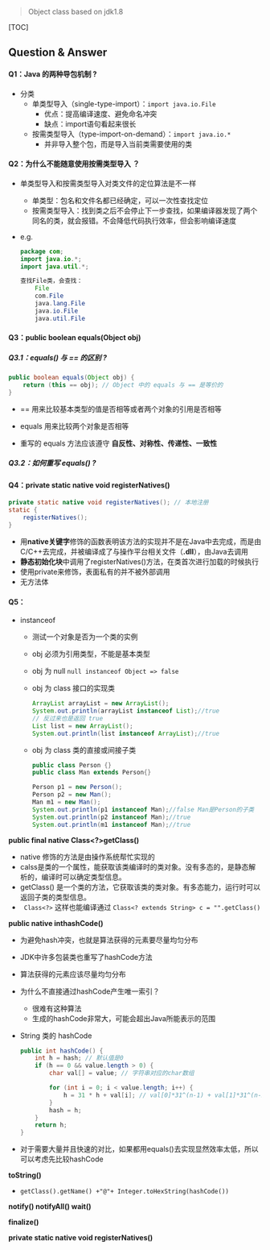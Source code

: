 > Object class based on jdk1.8 



[TOC]

## Question & Answer

#### Q1：Java 的两种导包机制 ?

- 分类
  - 单类型导入（single-type-import）：`import java.io.File`
    - 优点：提高编译速度、避免命名冲突
    - 缺点：import语句看起来很长
  - 按需类型导入（type-import-on-demand）：`import java.io.*`
    - 并非导入整个包，而是导入当前类需要使用的类

#### Q2：为什么不能随意使用按需类型导入 ？

- 单类型导入和按需类型导入对类文件的定位算法是不一样
  - 单类型：包名和文件名都已经确定，可以一次性查找定位
  - 按需类型导入：找到类之后不会停止下一步查找，如果编译器发现了两个同名的类，就会报错。不会降低代码执行效率，但会影响编译速度
  
- e.g.

  ```java
  package com;
  import java.io.*;
  import java.util.*;
  
  查找File类，会查找：
      File
      com.File
      java.lang.File
      java.io.File
      java.util.File
  ```

#### Q3：public boolean equals(Object obj)

##### Q3.1：equals() 与 == 的区别 ?

```java
public boolean equals(Object obj) {
    return (this == obj); // Object 中的 equals 与 == 是等价的
}
```

- == 用来比较基本类型的值是否相等或者两个对象的引用是否相等
- equals 用来比较两个对象是否相等

- 重写的 equals 方法应该遵守 **自反性、对称性、传递性、一致性**

##### Q3.2：如何重写 equals() ?





#### Q4：private static native void registerNatives()

```java
private static native void registerNatives(); // 本地注册
static {
    registerNatives();
}
```

- 用**native关键字**修饰的函数表明该方法的实现并不是在Java中去完成，而是由C/C++去完成，并被编译成了与操作平台相关文件（**.dll**），由Java去调用
- **静态初始化块**中调用了registerNatives()方法，在类首次进行加载的时候执行
- 使用private来修饰，表面私有的并不被外部调用
- 无方法体



#### Q5：







- instanceof 

  - 测试一个对象是否为一个类的实例

  - obj 必须为引用类型，不能是基本类型

  - obj 为 null    `null instanceof Object => false`

  - obj 为 class 接口的实现类   

    ```java
    ArrayList arrayList = new ArrayList();
    System.out.println(arrayList instanceof List);//true
    // 反过来也是返回 true
    List list = new ArrayList();
    System.out.println(list instanceof ArrayList);//true
    ```

  - obj 为 class 类的直接或间接子类

    ```java
    public class Person {}
    public class Man extends Person{}
    
    Person p1 = new Person();
    Person p2 = new Man();
    Man m1 = new Man();
    System.out.println(p1 instanceof Man);//false Man是Person的子类
    System.out.println(p2 instanceof Man);//true
    System.out.println(m1 instanceof Man);//true
    ```









**public final native Class<?>getClass()**

- native 修饰的方法是由操作系统帮忙实现的
- calss是类的一个属性，能获取该类编译时的类对象。没有多态的，是静态解析的，编译时可以确定类型信息。
- getClass() 是一个类的方法，它获取该类的类对象。有多态能力，运行时可以返回子类的类型信息。
- ` Class<?>` 这样也能编译通过 `Class<? extends String> c = "".getClass()`

**public native inthashCode()**

- 为避免hash冲突，也就是算法获得的元素要尽量均匀分布
- JDK中许多包装类也重写了hashCode方法
- 算法获得的元素应该尽量均匀分布
- 为什么不直接通过hashCode产生唯一索引？
  - 很难有这种算法
  - 生成的hashCode非常大，可能会超出Java所能表示的范围

- String 类的 hashCode

  ```java
  public int hashCode() {
      int h = hash; // 默认值是0
      if (h == 0 && value.length > 0) {
          char val[] = value; // 字符串对应的char数组
  
          for (int i = 0; i < value.length; i++) {
              h = 31 * h + val[i]; // val[0]*31^(n-1) + val[1]*31^(n-2) + ... + val[n-1]
          }
          hash = h;
      }
      return h;
  }
  ```

- 对于需要大量并且快速的对比，如果都用equals()去实现显然效率太低，所以可以考虑先比较hashCode

**toString()**

- `getClass().getName() +"@"+ Integer.toHexString(hashCode())`

**notify() notifyAll() wait()**

**finalize()**

**private static native void registerNatives()**